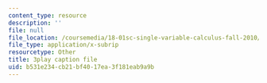 ```yaml
---
content_type: resource
description: ''
file: null
file_location: /coursemedia/18-01sc-single-variable-calculus-fall-2010/b531e234cb21bf4017ea3f181eab9a9b_HgEqXhsIq_g.srt
file_type: application/x-subrip
resourcetype: Other
title: 3play caption file
uid: b531e234-cb21-bf40-17ea-3f181eab9a9b
---
```

